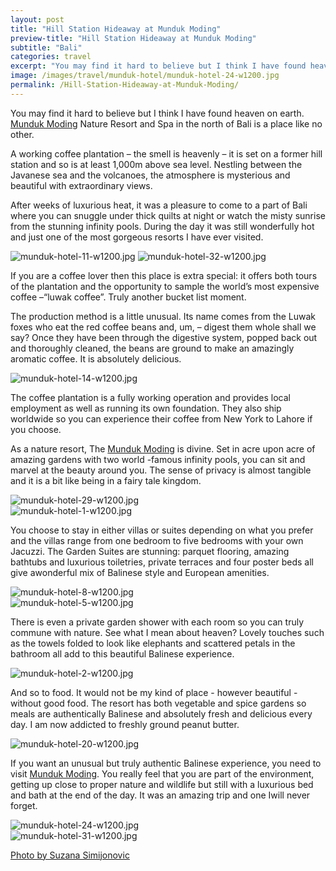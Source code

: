 ```yaml
---
layout: post
title: "Hill Station Hideaway at Munduk Moding"
preview-title: "Hill Station Hideaway at Munduk Moding"
subtitle: "Bali"
categories: travel
excerpt: "You may find it hard to believe but I think I have found heaven on earth. Munduk Moding Nature Resort and Spa in the north of Bali is a place like no other. A working coffee plantation – the smell is heavenly" 
image: /images/travel/munduk-hotel/munduk-hotel-24-w1200.jpg
permalink: /Hill-Station-Hideaway-at-Munduk-Moding/
---
```

You may find it hard to believe but I think I have found heaven on earth. <a href="https://www.mundukmodingplantation.com/" target="_blank">Munduk Moding</a> Nature Resort and Spa in the north of Bali is a place like no other. 

<div class="row no-gutters">
    <div class="col-md-6 col-sm-12">
        <div class="post-left-image" style="background: url(../images/travel/munduk-hotel/munduk-hotel-17-w1200.jpg) no-repeat; background-size: cover; margin-right: 0.5rem; max-height: 800px !important"></div>
    </div>
    <div class="col-md-6 col-sm-12">
        <div class="post-right-image" style="background: url(../images/travel/munduk-hotel/munduk-hotel-w1200.jpg) no-repeat; background-size: cover; margin-left: 0.5rem; max-height: 800px !important"></div>
    </div>
</div>

A working coffee plantation – the smell is heavenly – it is set on a former hill station and so is at least 1,000m above sea level. Nestling between the Javanese sea and the volcanoes, the atmosphere is mysterious and beautiful with extraordinary views.

<div class="row no-gutters">
    <div class="col-md-6 col-sm-12">
        <div class="post-left-image" style="background: url(../images/travel/munduk-hotel/munduk-hotel-25-w1200.jpg) no-repeat; background-size: cover; margin-right: 0.5rem; max-height: 800px !important"></div>
    </div>
    <div class="col-md-6 col-sm-12">
        <div class="post-right-image" style="background: url(../images/travel/munduk-hotel/munduk-hotel-30-w1200.jpg) no-repeat; background-size: cover; margin-left: 0.5rem; max-height: 800px !important"></div>
    </div>
</div>

After weeks of luxurious heat, it was a pleasure to come to a part of Bali where you can snuggle under thick quilts at night or watch the misty sunrise from the stunning infinity pools. During the day it was still wonderfully hot and just one of the most gorgeous resorts I have ever visited. 

<img src="{{ '/images/travel/munduk-hotel/munduk-hotel-11-w1200.jpg' | prepend: SourceUrl }}" alt="munduk-hotel-11-w1200.jpg">

<img src="{{ '/images/travel/munduk-hotel/munduk-hotel-32-w1200.jpg' | prepend: SourceUrl }}" alt="munduk-hotel-32-w1200.jpg">
 
If you are a coffee lover then this place is extra special: it offers both tours of the plantation and the opportunity to sample the world’s most expensive coffee –“luwak coffee”. Truly another bucket list moment.

<div class="row no-gutters">
    <div class="col-md-6 col-sm-12">
        <div class="post-left-image" style="background: url(../images/travel/munduk-hotel/munduk-hotel-18-w1200.jpg) no-repeat; background-size: cover; margin-right: 0.5rem; max-height: 800px !important"></div>
    </div>
    <div class="col-md-6 col-sm-12">
        <div class="post-right-image" style="background: url(../images/travel/munduk-hotel/munduk-hotel-12-w1200.jpg) no-repeat; background-size: cover; margin-left: 0.5rem; max-height: 800px !important"></div>
    </div>
</div>

The production method is a little unusual. Its name comes from the Luwak foxes who eat the red coffee beans and, um, – digest them whole shall we say? Once they have been through the digestive system, popped back out and thoroughly cleaned, the beans are ground to make an amazingly aromatic coffee. It is absolutely delicious.

<img src="{{ '/images/travel/munduk-hotel/munduk-hotel-14-w1200.jpg' | prepend: SourceUrl }}" alt="munduk-hotel-14-w1200.jpg">

The coffee plantation is a fully working operation and provides local employment as well as running its own foundation. They also ship worldwide so you can experience their coffee from New York to Lahore if you choose.

<div class="row no-gutters">
    <div class="col-md-6 col-sm-12">
        <div class="post-left-image" style="background: url(../images/travel/munduk-hotel/munduk-hotel-26-w1200.jpg) no-repeat; background-size: cover; margin-right: 0.5rem; max-height: 800px !important"></div>
    </div>
    <div class="col-md-6 col-sm-12">
        <div class="post-right-image" style="background: url(../images/travel/munduk-hotel/munduk-hotel-28-w1200.jpg) no-repeat; background-size: cover; margin-left: 0.5rem; max-height: 800px !important"></div>
    </div>
</div>

As a nature resort, The <a href="https://www.mundukmodingplantation.com/" target="_blank">Munduk Moding</a> is divine. Set in acre upon acre of amazing gardens with two world -famous infinity pools, you can sit and marvel at the beauty around you. The sense of privacy is almost tangible and it is a bit like being in a fairy tale kingdom.

<img src="{{ '/images/travel/munduk-hotel/munduk-hotel-29-w1200.jpg' | prepend: SourceUrl }}" alt="munduk-hotel-29-w1200.jpg">

<div class="row no-gutters">
    <div class="col-md-6 col-sm-12">
        <div class="post-left-image" style="background: url(../images/travel/munduk-hotel/munduk-hotel-13-w1200.jpg) no-repeat; background-size: cover; margin-right: 0.5rem; max-height: 800px !important"></div>
    </div>
    <div class="col-md-6 col-sm-12">
        <div class="post-right-image" style="background: url(../images/travel/munduk-hotel/munduk-hotel-16-w1200.jpg) no-repeat; background-size: cover; margin-left: 0.5rem; max-height: 800px !important"></div>
    </div>
</div>

<div class="row no-gutters">
    <div class="col-md-6 col-sm-12">
        <div class="post-left-image" style="background: url(../images/travel/munduk-hotel/munduk-hotel-15-w1200.jpg) no-repeat; background-size: cover; margin-right: 0.5rem; max-height: 800px !important"></div>
    </div>
    <div class="col-md-6 col-sm-12">
        <div class="post-right-image" style="background: url(../images/travel/munduk-hotel/munduk-hotel-21-w1200.jpg) no-repeat; background-size: cover; margin-left: 0.5rem; max-height: 800px !important"></div>
    </div>
</div>

<img src="{{ '/images/travel/munduk-hotel/munduk-hotel-1-w1200.jpg' | prepend: SourceUrl }}" alt="munduk-hotel-1-w1200.jpg">

You choose to stay in either villas or suites depending on what you prefer and the villas range from one bedroom to five bedrooms with your own Jacuzzi. The Garden Suites are stunning: parquet flooring, amazing bathtubs and luxurious toiletries, private terraces and four poster beds all give awonderful mix of Balinese style and European amenities.

<img src="{{ '/images/travel/munduk-hotel/munduk-hotel-8-w1200.jpg' | prepend: SourceUrl }}" alt="munduk-hotel-8-w1200.jpg">

<div class="row no-gutters">
    <div class="col-md-6 col-sm-12">
        <div class="post-left-image" style="background: url(../images/travel/munduk-hotel/munduk-hotel-9-w1200.jpg) no-repeat; background-size: cover; margin-right: 0.5rem; max-height: 800px !important"></div>
    </div>
    <div class="col-md-6 col-sm-12">
        <div class="post-right-image" style="background: url(../images/travel/munduk-hotel/munduk-hotel-4-w1200.jpg) no-repeat; background-size: cover; margin-left: 0.5rem; max-height: 800px !important"></div>
    </div>
</div>

<img src="{{ '/images/travel/munduk-hotel/munduk-hotel-5-w1200.jpg' | prepend: SourceUrl }}" alt="munduk-hotel-5-w1200.jpg">

There is even a private garden shower with each room so you can truly commune with nature. See what I mean about heaven? Lovely touches such as the towels folded to look like elephants and scattered petals in the bathroom all add to this beautiful Balinese experience.

<div class="row no-gutters">
    <div class="col-md-6 col-sm-12">
        <div class="post-left-image" style="background: url(../images/travel/munduk-hotel/munduk-hotel-6-w1200.jpg) no-repeat; background-size: cover; margin-right: 0.5rem; max-height: 800px !important"></div>
    </div>
    <div class="col-md-6 col-sm-12">
        <div class="post-right-image" style="background: url(../images/travel/munduk-hotel/munduk-hotel-7-w1200.jpg) no-repeat; background-size: cover; margin-left: 0.5rem; max-height: 800px !important"></div>
    </div>
</div>

<img src="{{ '/images/travel/munduk-hotel/munduk-hotel-2-w1200.jpg' | prepend: SourceUrl }}" alt="munduk-hotel-2-w1200.jpg">

And so to food. It would not be my kind of place - however beautiful - without good food. The resort has both vegetable and spice gardens so meals are authentically Balinese and absolutely fresh and delicious every day. I am now addicted to freshly ground peanut butter.

<div class="row no-gutters">
    <div class="col-md-6 col-sm-12">
        <div class="post-left-image" style="background: url(../images/travel/munduk-hotel/munduk-hotel-3-w1200.jpg) no-repeat; background-size: cover; margin-right: 0.5rem; max-height: 800px !important"></div>
    </div>
    <div class="col-md-6 col-sm-12">
        <div class="post-right-image" style="background: url(../images/travel/munduk-hotel/munduk-hotel-19-w1200.jpg) no-repeat; background-size: cover; margin-left: 0.5rem; max-height: 800px !important"></div>
    </div>
</div>

<img src="{{ '/images/travel/munduk-hotel/munduk-hotel-20-w1200.jpg' | prepend: SourceUrl }}" alt="munduk-hotel-20-w1200.jpg">

If you want an unusual but truly authentic Balinese experience, you need to visit <a href="https://www.mundukmodingplantation.com/" target="_blank">Munduk Moding</a>. You really feel that you are part of the environment, getting up close to proper nature and wildlife but still with a luxurious bed and bath at the end of the day. It was an amazing trip and one Iwill never forget.

<img src="{{ '/images/travel/munduk-hotel/munduk-hotel-24-w1200.jpg' | prepend: SourceUrl }}" alt="munduk-hotel-24-w1200.jpg">

<div class="row no-gutters">
    <div class="col-md-6 col-sm-12">
        <div class="post-left-image" style="background: url(../images/travel/munduk-hotel/munduk-hotel-22-w1200.jpg) no-repeat; background-size: cover; margin-right: 0.5rem; max-height: 800px !important"></div>
    </div>
    <div class="col-md-6 col-sm-12">
        <div class="post-right-image" style="background: url(../images/travel/munduk-hotel/munduk-hotel-23-w1200.jpg) no-repeat; background-size: cover; margin-left: 0.5rem; max-height: 800px !important"></div>
    </div>
</div>

<img src="{{ '/images/travel/munduk-hotel/munduk-hotel-31-w1200.jpg' | prepend: SourceUrl }}" alt="munduk-hotel-31-w1200.jpg">

<a href="https://www.instagram.com/simisu__/" target="_blank">Photo by Suzana Simijonovic</a>
